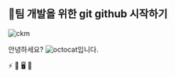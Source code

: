 ## 📌팀 개발을 위한 git github 시작하기 
![ckm](https://github.com/user-attachments/assets/003705c8-78a2-4f6c-bb70-5695ff69703d)

안녕하세요? 
![octocat](https://github.com/user-attachments/assets/a042223d-3d69-4d29-87a8-a69154f8ea09)입니다.


⚡
🎸
🖥️
🛜
